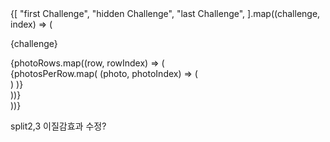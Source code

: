 <div id="section3">
                    <div className="intro-wrap">
                        <div className="intro i1">
                            {[
                                "first Challenge",
                                "hidden Challenge",
                                "last Challenge",
                            ].map((challenge, index) => (
                                <div key={index} className={`p${index + 1}`}>
                                    <div className="about_photos_img">
                                        <p className={`t${index + 1} mbm-diff`}>
                                            {challenge}
                                        </p>
                                        {photoRows.map((row, rowIndex) => (
                                            <div
                                                key={rowIndex}
                                                className="photo_wrap"
                                            >
                                                {photosPerRow.map(
                                                    (photo, photoIndex) => (
                                                        <div
                                                            key={photoIndex}
                                                            className="photo"
                                                        ></div>
                                                    )
                                                )}
                                            </div>
                                        ))}
                                    </div>
                                </div>
                            ))}
                        </div>
                    </div>
                </div>




split2,3 이질감효과 수정?
